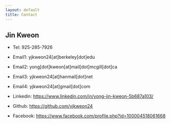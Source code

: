 ```yaml
---
layout: default
title: Contact
---
```


## Jin Kweon


* Tel: 925-285-7926

* Email1: yjkweon24[at]berkeley[dot]edu 

* Email2: yong[dot]kweon[at]mail[dot]mcgill[dot]ca

* Email3: yjkweon24[at]hanmail[dot]net

* Email4: yjkweon24[at]gmail[dot]com

* Linkedin: https://www.linkedin.com/in/yong-jin-kweon-5b687a103/

* Github: https://github.com/yjkweon24

* Facebook: https://www.facebook.com/profile.php?id=100004518061668
